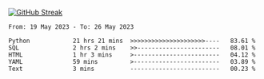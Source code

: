 [![GitHub Streak](https://streak-stats.demolab.com?user=renren-017&theme=sea&hide_border=true&background=DD272700)](https://git.io/streak-stats)

<!--START_SECTION:waka-->

```text
From: 19 May 2023 - To: 26 May 2023

Python            21 hrs 21 mins  >>>>>>>>>>>>>>>>>>>>>----   83.61 %
SQL               2 hrs 2 mins    >>-----------------------   08.01 %
HTML              1 hr 3 mins     >------------------------   04.12 %
YAML              59 mins         >------------------------   03.89 %
Text              3 mins          -------------------------   00.23 %
```

<!--END_SECTION:waka-->
